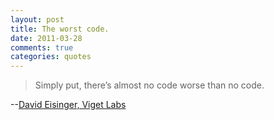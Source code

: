 ```yaml
---
layout: post
title: The worst code.
date: 2011-03-28
comments: true
categories: quotes
---
```

> Simply put, there’s almost no code worse than no code.

--[David Eisinger, Viget Labs](https://viget.com/extend/getting-into-open-source)
